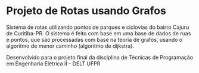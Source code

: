 # Projeto de Rotas usando Grafos
Sistema de rotas utilizando pontos de parques e ciclovias do bairro Cajuru de Curitiba-PR. O sistema é feito com base em uma base de dados de ruas e pontos, que são processadas com base na teoria de grafos, usando o algoritmo de menor caminho (algoritmo de dijkstra).

Desenvolvido para o projeto final da disciplina de Técnicas de Programação em Engenharia Elétrica II - DELT UFPR
